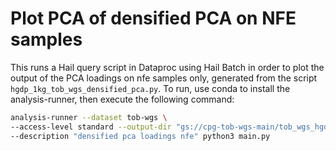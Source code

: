 # Plot PCA of densified PCA on NFE samples

This runs a Hail query script in Dataproc using Hail Batch in order to plot the output of the PCA loadings on nfe samples only, generated from the script `hgdp_1kg_tob_wgs_densified_pca.py`. To run, use conda to install the analysis-runner, then execute the following command:

```sh
analysis-runner --dataset tob-wgs \
--access-level standard --output-dir "gs://cpg-tob-wgs-main/tob_wgs_hgdp_1kg_nfe_pca_densified/v0" \
--description "densified pca loadings nfe" python3 main.py
```
